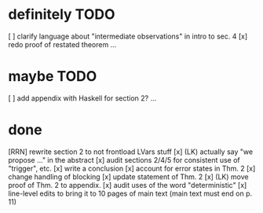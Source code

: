 # definitely TODO

  [ ] clarify language about "intermediate observations" in intro to sec. 4
  [x] redo proof of restated theorem
  ...
  
# maybe TODO

  [ ] add appendix with Haskell for section 2?
  ...

# done

  [RRN] rewrite section 2 to not frontload LVars stuff
  [x] (LK) actually say "we propose ..." in the abstract
  [x] audit sections 2/4/5 for consistent use of "trigger", etc.
  [x] write a conclusion
  [x] account for error states in Thm. 2
  [x] change handling of blocking
  [x] update statement of Thm. 2
  [x] (LK) move proof of Thm. 2 to appendix.
  [x] audit uses of the word "deterministic"
  [x] line-level edits to bring it to 10 pages of main text (main text must end on p. 11)

